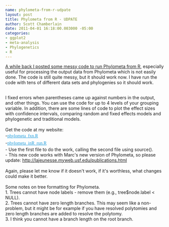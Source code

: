 ```yaml
--- 
name: phylometa-from-r-udpate
layout: post
title: Phylometa from R - UDPATE
author: Scott Chamberlain
date: 2011-04-01 16:18:00.003000 -05:00
categories: 
- ggplot2
- meta-analysis
- Phylogenetics
- R
---
```

<a href="http://r-ecology.blogspot.com/2010/12/phylogenetic-meta-analysis-in-r-using.html">A while back I posted some messy code to run Phylometa from R</a>, especially useful for processing the output data from Phylometa which is not easily done. The code is still quite messy, but it should work now. I have run the code with tens of different data sets and phylogenies so it should work. <br /><div><br /></div><div>I fixed errors when parentheses came up against numbers in the output, and other things. You can use the code for up to 4 levels of your grouping variable. In addition, there are some lines of code to plot the effect sizes with confidence intervals, comparing random and fixed effects models and phylogenetic and traditional models.&nbsp;</div><div><br /></div><div>Get the code at my website:</div><div>-<span class="Apple-style-span" style="color: #333333; font-family: Georgia, 'Bitstream Charter', serif; font-size: 14px; line-height: 23px;"><a href="https://gist.github.com/939970" style="border-bottom-width: 0px; border-color: initial; border-left-width: 0px; border-right-width: 0px; border-style: initial; border-top-width: 0px; color: #1c9bdc; font-style: inherit; font-weight: inherit; margin-bottom: 0px; margin-left: 0px; margin-right: 0px; margin-top: 0px; outline-color: initial; outline-style: initial; outline-width: 0px; padding-bottom: 0px; padding-left: 0px; padding-right: 0px; padding-top: 0px; text-decoration: underline; vertical-align: baseline;" target="_blank">phylometa_fxn.R</a></span></div><div>-<span class="Apple-style-span" style="color: #333333; font-family: Georgia, 'Bitstream Charter', serif; font-size: 14px; line-height: 23px;"><a href="https://gist.github.com/939971" style="border-bottom-width: 0px; border-color: initial; border-left-width: 0px; border-right-width: 0px; border-style: initial; border-top-width: 0px; color: #1c9bdc; font-style: inherit; font-weight: inherit; margin-bottom: 0px; margin-left: 0px; margin-right: 0px; margin-top: 0px; outline-color: initial; outline-style: initial; outline-width: 0px; padding-bottom: 0px; padding-left: 0px; padding-right: 0px; padding-top: 0px; text-decoration: underline; vertical-align: baseline;" target="_blank">phylometa_inR_run.R</a></span></div><div>- Use the first file to do the work, calling the second file using source().<br />- This new code works with Marc's new version of Phylometa, so please update:&nbsp;http://lajeunesse.myweb.usf.edu/publications.html</div><div><br /></div><div>Again, please let me know if it doesn't work, if it's worthless, what changes could make it better.<br /><br />Some notes on tree formatting for Phylometa. <br />1.&nbsp;Trees cannot have node labels - remove them (e.g., tree$node.label &lt; NULL).<br />2. Trees cannot have zero length branches. This may seem like a non-problem, but it might be for example if you have resolved polytomies and zero length branches are added to resolve the polytomy.<br />3. I think you cannot have a branch length on the root branch.<br /><br /></div>

